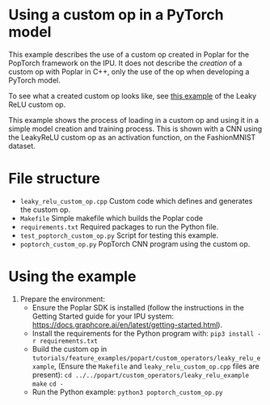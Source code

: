 # Using a custom op in a PyTorch model

This example describes the use of a custom op created in Poplar for the PopTorch
framework on the IPU. It does not describe the *creation* of a custom op with
Poplar in C++, only the use of the op when developing a PyTorch model.

To see what a created custom op looks like, see [this example](tutorials/feature_examples/popart/custom_operators/leaky_relu_example) of
the Leaky ReLU custom op.

This example shows the process of loading in a custom op and using it in a simple
model creation and training process. This is shown with a CNN using the LeakyReLU custom
op as an activation function, on the FashionMNIST dataset. 

# File structure

* `leaky_relu_custom_op.cpp` Custom code which defines and generates the custom op.
* `Makefile` Simple makefile which builds the Poplar code
* `requirements.txt` Required packages to run the Python file.
* `test_poptorch_custom_op.py` Script for testing this example.
* `poptorch_custom_op.py` PopTorch CNN program using the custom op.

# Using the example

1) Prepare the environment:
    - Ensure the Poplar SDK is installed (follow the instructions in the Getting
    Started guide for your IPU system: https://docs.graphcore.ai/en/latest/getting-started.html).
    - Install the requirements for the Python program with:
       ```pip3 install -r requirements.txt```
    - Build the custom op in `tutorials/feature_examples/popart/custom_operators/leaky_relu_example`,
      (Ensure the `Makefile` and `leaky_relu_custom_op.cpp` files are present):
      ```cd ../../popart/custom_operators/leaky_relu_example```
      ```make```
      ```cd -```
    - Run the Python example: 
      ```python3 poptorch_custom_op.py```